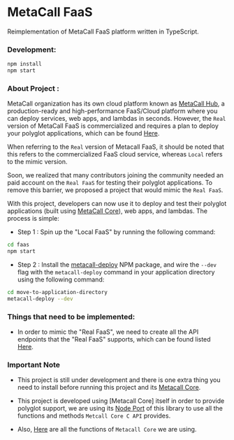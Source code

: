 # MetaCall FaaS

Reimplementation of MetaCall FaaS platform written in TypeScript.

### Development:
```sh
npm install
npm start
```

### About Project :

MetaCall organization has its own cloud platform known as [MetaCall Hub](https://metacall.io/), a production-ready and high-performance FaaS/Cloud platform where you can deploy services, web apps, and lambdas in seconds. However, the ```Real``` version of MetaCall FaaS is commercialized and requires a plan to deploy your polyglot applications, which can be found [Here](https://metacall.io/pricing/).

When referring to the ```Real``` version of Metacall FaaS, it should be noted that this refers to the commercialized FaaS cloud service, whereas ```Local``` refers to the mimic version.

Soon, we realized that many contributors joining the community needed an paid account on the ```Real FaaS``` for testing their polyglot applications. To remove this barrier, we proposed a project that would mimic the ```Real FaaS```.

With this project, developers can now use it to deploy and test their polyglot applications (built using [MetaCall Core](https://github.com/metacall/core)), web apps, and lambdas. The process is simple:

- Step 1 : Spin up the "Local FaaS" by running the following command:

```sh
cd faas
npm start
```

- Step 2 : Install the [metacall-deploy](https://www.npmjs.com/package/@metacall/deploy) NPM package, and wire the ```--dev``` flag with the ```metacall-deploy``` command in your application directory using the following command:

```sh
cd move-to-application-directory
metacall-deploy --dev
```

### Things that need to be implemented:

- In order to mimic the "Real FaaS", we need to create all the API endpoints that the "Real FaaS" supports, which can be found listed [Here](https://github.com/metacall/protocol/blob/master/src/protocol.ts).

### Important Note

- This project is still under development and there is one extra thing you need to install before running this project and its [Metacall Core](https://github.com/metacall/core/blob/develop/docs/README.md#41-installation).

- This project is developed using [Metacall Core] itself in order to provide polyglot support, we are using its [Node Port](https://github.com/metacall/core/tree/develop/source/ports/node_port) of this library to use all the functions and methods ```Metcall Core C API``` provides.

- Also, [Here](https://github.com/metacall/faas/blob/master/types/metacall.d.ts) are all the functions of ```Metacall Core``` we are using.

